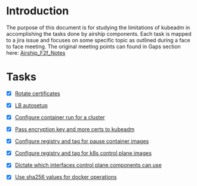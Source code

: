 # Introduction
The purpose of this document is for studying the limitations of kubeadm in accomplishing the tasks done by airship components. Each task is mapped to a jira issue and focuses on some specific topic as outlined during a face to face meeting. The original meeting points can found in Gaps section here: [Airship_F2f_Notes](https://etherpad.openstack.org/p/Airship_F2f_Notes)

# Tasks
- [x] [Rotate certificates](AIR-138_kubeadm-rotating-ca.md)
- [x] [LB autosetup](AIR-139_140_loadbalancers.md)
- [x] [Configure container run for a cluster](AIR-141_runtimeclass.md)
- [x] [Pass encryption key and more certs to kubeadm](AIR-142_enrypt-data-at-rest_and_provide-more-certs.md)

- [x] [Configure registry and tag for pause container images](AIR-148_pause-containers-selection.md)
- [x] [Configure registry and tag for k8s control plane images](AIR-149_k8s-image-and-tags-selection.md)
- [x] [Dictate which interfaces control plane components can use](AIR-146_non-default-ip-for-master.md)
- [x] [Use sha256 values for docker operations](AIR-147_docker-operation-with-sha256.md)